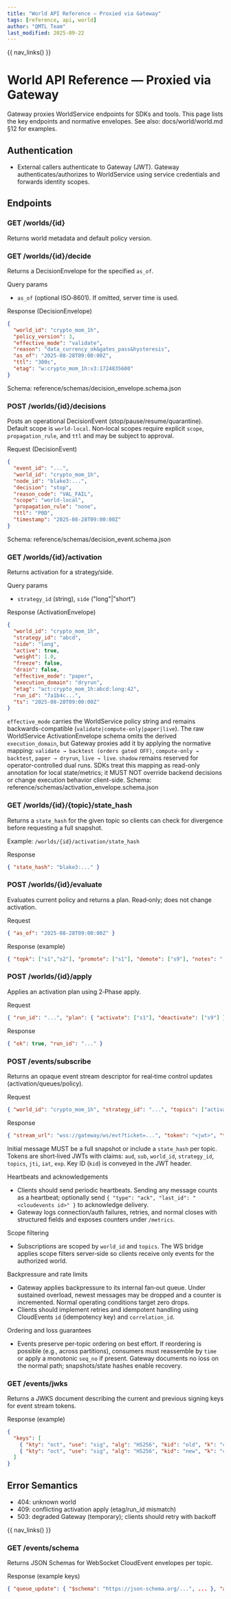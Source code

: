 ```yaml
---
title: "World API Reference — Proxied via Gateway"
tags: [reference, api, world]
author: "QMTL Team"
last_modified: 2025-09-22
---
```


{{ nav_links() }}

# World API Reference — Proxied via Gateway

Gateway proxies WorldService endpoints for SDKs and tools. This page lists the key endpoints and normative envelopes. See also: docs/world/world.md §12 for examples.

## Authentication

- External callers authenticate to Gateway (JWT). Gateway authenticates/authorizes to WorldService using service credentials and forwards identity scopes.

## Endpoints

### GET /worlds/{id}
Returns world metadata and default policy version.

### GET /worlds/{id}/decide
Returns a DecisionEnvelope for the specified `as_of`.

Query params
- `as_of` (optional ISO‑8601). If omitted, server time is used.

Response (DecisionEnvelope)
```json
{
  "world_id": "crypto_mom_1h",
  "policy_version": 3,
  "effective_mode": "validate",
  "reason": "data_currency_ok&gates_pass&hysteresis",
  "as_of": "2025-08-28T09:00:00Z",
  "ttl": "300s",
  "etag": "w:crypto_mom_1h:v3:1724835600"
}
```
Schema: reference/schemas/decision_envelope.schema.json

### POST /worlds/{id}/decisions
Posts an operational DecisionEvent (stop/pause/resume/quarantine). Default scope is `world-local`. Non‑local scopes require explicit `scope`, `propagation_rule`, and `ttl` and may be subject to approval.

Request (DecisionEvent)
```json
{
  "event_id": "...",
  "world_id": "crypto_mom_1h",
  "node_id": "blake3:...",
  "decision": "stop",
  "reason_code": "VAL_FAIL",
  "scope": "world-local",
  "propagation_rule": "none",
  "ttl": "P0D",
  "timestamp": "2025-08-28T09:00:00Z"
}
```
Schema: reference/schemas/decision_event.schema.json

### GET /worlds/{id}/activation
Returns activation for a strategy/side.

Query params
- `strategy_id` (string), `side` ("long"|"short")

Response (ActivationEnvelope)
```json
{
  "world_id": "crypto_mom_1h",
  "strategy_id": "abcd",
  "side": "long",
  "active": true,
  "weight": 1.0,
  "freeze": false,
  "drain": false,
  "effective_mode": "paper",
  "execution_domain": "dryrun",
  "etag": "act:crypto_mom_1h:abcd:long:42",
  "run_id": "7a1b4c...",
  "ts": "2025-08-28T09:00:00Z"
}
```
`effective_mode` carries the WorldService policy string and remains
backwards-compatible (`validate|compute-only|paper|live`). The raw
WorldService ActivationEnvelope schema omits the derived
`execution_domain`, but Gateway proxies add it by applying the
normative mapping: `validate → backtest (orders gated OFF)`,
`compute-only → backtest`, `paper → dryrun`, `live → live`. `shadow`
remains reserved for operator-controlled dual runs. SDKs treat this
mapping as read-only annotation for local state/metrics; it MUST NOT
override backend decisions or change execution behavior client-side.
Schema: reference/schemas/activation_envelope.schema.json

### GET /worlds/{id}/{topic}/state_hash
Returns a `state_hash` for the given topic so clients can check for divergence before requesting a full snapshot.

Example: `/worlds/{id}/activation/state_hash`

Response
```json
{ "state_hash": "blake3:..." }
```

### POST /worlds/{id}/evaluate
Evaluates current policy and returns a plan. Read‑only; does not change activation.

Request
```json
{ "as_of": "2025-08-28T09:00:00Z" }
```

Response (example)
```json
{ "topk": ["s1","s2"], "promote": ["s1"], "demote": ["s9"], "notes": "..." }
```

### POST /worlds/{id}/apply
Applies an activation plan using 2‑Phase apply.

Request
```json
{ "run_id": "...", "plan": { "activate": ["s1"], "deactivate": ["s9"] } }
```

Response
```json
{ "ok": true, "run_id": "..." }
```

### POST /events/subscribe
Returns an opaque event stream descriptor for real‑time control updates (activation/queues/policy).

Request
```json
{ "world_id": "crypto_mom_1h", "strategy_id": "...", "topics": ["activation", "queues"] }
```

Response
```json
{ "stream_url": "wss://gateway/ws/evt?ticket=...", "token": "<jwt>", "topics": ["activation"], "expires_at": "...", "fallback_url": "wss://gateway/ws" }
```
Initial message MUST be a full snapshot or include a `state_hash` per topic. Tokens are short‑lived JWTs with claims: `aud`, `sub`, `world_id`, `strategy_id`, `topics`, `jti`, `iat`, `exp`. Key ID (`kid`) is conveyed in the JWT header.

Heartbeats and acknowledgements
- Clients should send periodic heartbeats. Sending any message counts as a heartbeat; optionally send `{ "type": "ack", "last_id": "<cloudevents id>" }` to acknowledge delivery.
- Gateway logs connection/auth failures, retries, and normal closes with structured fields and exposes counters under `/metrics`.

Scope filtering
- Subscriptions are scoped by `world_id` and `topics`. The WS bridge applies scope filters server‑side so clients receive only events for the authorized world.

Backpressure and rate limits
- Gateway applies backpressure to its internal fan‑out queue. Under sustained overload, newest messages may be dropped and a counter is incremented. Normal operating conditions target zero drops.
- Clients should implement retries and idempotent handling using CloudEvents `id` (idempotency key) and `correlation_id`.

Ordering and loss guarantees
- Events preserve per‑topic ordering on best effort. If reordering is possible (e.g., across partitions), consumers must reassemble by `time` or apply a monotonic `seq_no` if present. Gateway documents no loss on the normal path; snapshots/state hashes enable recovery.

### GET /events/jwks
Returns a JWKS document describing the current and previous signing keys for event stream tokens.

Response (example)
```json
{
  "keys": [
    { "kty": "oct", "use": "sig", "alg": "HS256", "kid": "old", "k": "czE=" },
    { "kty": "oct", "use": "sig", "alg": "HS256", "kid": "new", "k": "czI=" }
  ]
}
```

## Error Semantics

- 404: unknown world
- 409: conflicting activation apply (etag/run_id mismatch)
- 503: degraded Gateway (temporary); clients should retry with backoff

{{ nav_links() }}

### GET /events/schema
Returns JSON Schemas for WebSocket CloudEvent envelopes per topic.

Response (example keys)
```json
{ "queue_update": { "$schema": "https://json-schema.org/...", ... }, "activation_updated": { ... } }
```

